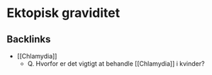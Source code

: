 # Ektopisk graviditet
## Backlinks
* [[Chlamydia]]
	* Q. Hvorfor er det vigtigt at behandle [[Chlamydia]] i kvinder? 

<!-- #anki/tag/med/Gynecology #anki/deck/Medicine #anki/tag/med/Obstetrics #anki/tag/med/Abdominal surgery# -->

<!-- {BearID:1C1FDF64-C592-48F9-82CD-AFB1DD0900AC-97624-0000B42FF62B93A4} -->
